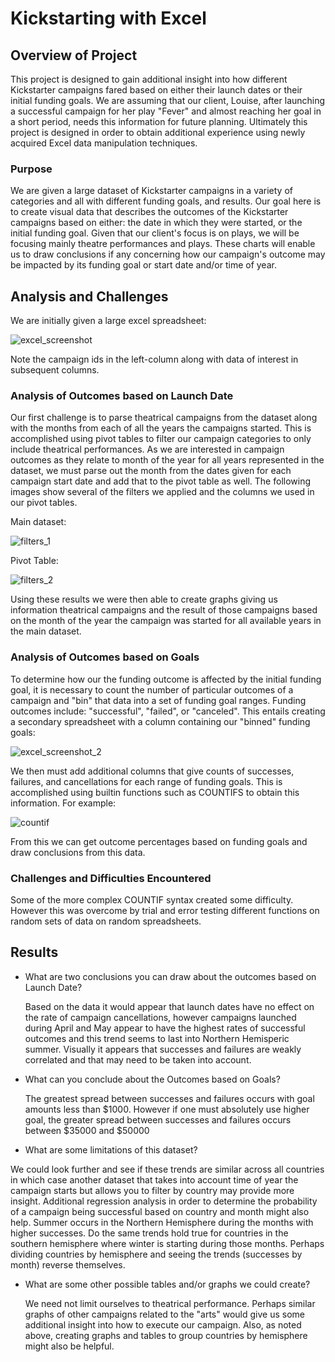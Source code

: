 # Kickstarting with Excel  
## Overview of Project  
This project is designed to gain additional insight into how different Kickstarter campaigns fared based on either their launch dates or their initial funding goals. We are assuming that our client, Louise, after launching a successful campaign for her play "Fever" and almost reaching her goal in a short period, needs this information for future planning. Ultimately this project is designed in order to obtain additional experience using newly acquired Excel data manipulation techniques.  
### Purpose 
We are given a large dataset of Kickstarter campaigns in a variety of categories and all with different funding goals, and results. Our goal here is to create visual data that describes the outcomes of the Kickstarter campaigns based on either: the date in which they were started, or the initial funding goal. Given that our client's focus is on plays, we will be focusing mainly theatre performances and plays. These charts will enable us to draw conclusions if any concerning how our campaign's outcome may be impacted by its funding goal or start date and/or time of year.
## Analysis and Challenges 

We are initially given a large excel spreadsheet:  

![excel_screenshot](https://user-images.githubusercontent.com/60231630/134794628-390354ec-cb7f-4805-a24f-d80611251866.png)

Note the campaign ids in the left-column along with data of interest in subsequent columns. 

### Analysis of Outcomes based on Launch Date

Our first challenge is to parse theatrical campaigns from the dataset along with the months from each of all the years the campaigns started.  This is accomplished using pivot tables to filter our campaign categories to only include theatrical performances. As we are interested in campaign outcomes as they relate to month of the year for all years represented in the dataset, we must parse out the month from the dates given for each campaign start date and add that to the pivot table as well.  The following images show several of the filters we applied and the columns we used in our pivot tables. 

Main dataset:

![filters_1](https://user-images.githubusercontent.com/60231630/134794887-165b376d-d1c3-407c-b758-6527129d38a5.png)

Pivot Table:

![filters_2](https://user-images.githubusercontent.com/60231630/134794894-1fe5db88-7df8-46e0-a210-b9d23cfcafc7.png)

Using these results we were then able to create graphs giving us information theatrical campaigns and the result of those campaigns based on the month of the year the campaign was started for all available years in the main dataset.

### Analysis of Outcomes based on Goals 
To determine how our the funding outcome is affected by the initial funding goal, it is necessary to count the number of particular outcomes of a campaign and "bin" that data into a set of funding goal ranges. Funding outcomes include: "successful", "failed", or "canceled". This entails creating a secondary spreadsheet with a column containing our "binned" funding goals:

![excel_screenshot_2](https://user-images.githubusercontent.com/60231630/134795046-b5c9548b-e409-4bbe-aa7c-69a40f15bf5a.png)

We then must add additional columns that give counts of successes, failures, and cancellations for each range of funding goals. This is accomplished using builtin functions such as COUNTIFS to obtain this information. For example:

![countif](https://user-images.githubusercontent.com/60231630/134795188-8b7d81db-b477-437e-ba8e-be24493f18af.png)

From this we can get outcome percentages based on funding goals and draw conclusions from this data. 



### Challenges and Difficulties Encountered  

Some of the more complex COUNTIF syntax created some difficulty. However this was overcome by trial and error testing different functions on random sets of data on random spreadsheets.

## Results  
- What are two conclusions you can draw about the outcomes based on Launch Date?  
  
  Based on the data it would appear that launch dates have no effect on the rate of campaign cancellations, however campaigns launched during April and May appear to   have the highest rates of successful outcomes and this trend seems to last into Northern Hemisperic summer. Visually it appears that successes and failures are       weakly correlated and that may need to be taken into account.
  
- What can you conclude about the Outcomes based on Goals?  
  
  The greatest spread between successes and failures occurs with goal amounts less than $1000. However if one must absolutely use higher goal, the greater spread       between successes and failures occurs between $35000 and $50000
  
- What are some limitations of this dataset?  
  
We could look further and see  if these trends are similar across all countries in which case another dataset that takes into account time of year the campaign     starts but allows you to filter by country may provide more insight. Additional regression analysis in order to determine the probability of a campaign being         successful based on country and month might also help.  Summer occurs in the Northern Hemisphere during the months with higher successes. Do the same trends hold     true for countries in the southern hemisphere where winter is starting during those months. Perhaps dividing countries by hemisphere and seeing the trends             (successes by month) reverse themselves.
- What are some other possible tables and/or graphs we could create?  

  We need not limit ourselves to theatrical performance. Perhaps similar graphs of other campaigns related to the "arts" would give us some additional insight into     how to execute our campaign. Also, as noted above, creating graphs and tables to group countries by hemisphere might also be helpful.
